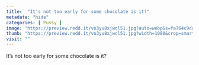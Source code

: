 ```yaml
---
title:  "It’s not too early for some chocolate is it?"
metadate: "hide"
categories: [ Pussy ]
image: "https://preview.redd.it/vo3yu8xjwcl51.jpg?auto=webp&s=fa764c9dac3ad524cacaa5ab0c17e9369383a924"
thumb: "https://preview.redd.it/vo3yu8xjwcl51.jpg?width=1080&crop=smart&auto=webp&s=c359f7d8ec9d0f2bfbcb4779875883edb960c5dc"
visit: ""
---
```

It’s not too early for some chocolate is it?
